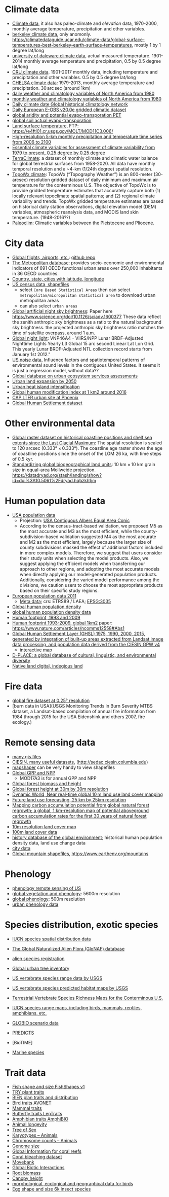 # Climate data

- [Climate data](http://worldclim.org), it also has paleo-climate and *elevation* data, 1970-2000, monthly average temperature, precipitation and other variables.
- [berkeley climate data](http://berkeleyearth.org/data/), only anomonly. <https://climatedataguide.ucar.edu/climate-data/global-surface-temperatures-best-berkeley-earth-surface-temperatures>, mostly 1 by 1 degree lat/long
- [university of daleware climate data](https://www.esrl.noaa.gov/psd/data/gridded/data.UDel_AirT_Precip.html), actual measured temperature. 1901-2014 monthly average temperature and precipitation, 0.5 by 0.5 degree lat/long
- [CRU climate data](https://crudata.uea.ac.uk/cru/data/hrg/). 1901-2017 monthly data, including temperature and precipitation and other variables.  0.5 by 0.5 degree lat/long
- [CHELSA climate data](https://www.nature.com/articles/sdata2017122#ref56): 1979-2013, monthly average temperature and precipitation. 30 arc sec (around 1km)
- [daily weather and climatology variables of North America from 1980](https://daymet.ornl.gov)
- [monthly weather and climatology variables of North America from 1980](https://daac.ornl.gov/cgi-bin/dsviewer.pl?ds_id=1855)
- [Daily climate date Global historical climatology network](https://www.ncdc.noaa.gov/data-access/land-based-station-data/land-based-datasets/global-historical-climatology-network-ghcn)
- [Daily European E-OBS v20.0e gridded climatic dataset](https://www.ecad.eu/download/ensembles/download.php)
- [global aridity and potential evapo-transporation PET](https://figshare.com/articles/Global_Aridity_Index_and_Potential_Evapotranspiration_ET0_Climate_Database_v2/7504448/3)
- [global soil actual evapo-transporation](https://cgiarcsi.community/data/global-high-resolution-soil-water-balance/)
- [Land surface temperature](https://lpdaac.usgs.gov/products/mod11c3v006/), FTP: https://e4ftl01.cr.usgs.gov/MOLT/MOD11C3.006/ 
- [High-resolution 5-km monthly precipitation and temperature time series from 2006 to 2100](https://www.nature.com/articles/s41597-020-00587-y)
- [Essential climate variables for assessment of climate variability from 1979 to present, 0.25 degree by 0.25 degree](https://cds.climate.copernicus.eu/cdsapp#!/dataset/ecv-for-climate-change?tab=form)
- [TerraClimate](https://www.climatologylab.org/terraclimate.html): a dataset of monthly climate and climatic water balance for global terrestrial surfaces from 1958-2020. All data have monthly temporal resolution and a ~4-km (1/24th degree) spatial resolution.
- [TopoWx climate](https://www.scrim.psu.edu/resources/topowx/): TopoWx (“Topography Weather”) is an 800-meter (30-arcsec) resolution gridded dataset of daily minimum and maximum air temperature for the conterminous U.S. The objective of TopoWx is to provide gridded temperature estimates that accurately capture both (1) locally relevant topoclimate spatial patterns; and (2) regional climate variability and trends. TopoWx gridded temperature estimates are based on historical daily station observations, digital elevation model (DEM) variables, atmospheric reanalysis data, and MODIS land skin temperature. (1948-2016??)
- [Paleoclim](www.paleoclim.org): Climatic variables between the Pleistocene and Pliocene.

# City data

- [Global flights, airports, etc.](https://openflights.org/data.html): [github repo](https://github.com/jpatokal/openflights/tree/master/data)
- [The Metropolitan database](https://stats.oecd.org/Index.aspx?DataSetCode=CITIES): provides socio-economic and environmental indicators of 691 OECD functional urban areas over 250,000 inhabitants in 36 OECD countries. 
- [Country, state, cities with latitude, longitude](https://github.com/dr5hn/countries-states-cities-database)
- [US census data, shapefiles](https://www.census.gov/cgi-bin/geo/shapefiles/index.php)
  - select `Core Based Statistical Areas` then can select `metropolitan/micropolitan statistical area` to download urban metropolitan areas
  - can also select `urban areas`
- [Global artificial night sky brightness](https://datapub.gfz-potsdam.de/download/10.5880.GFZ.1.4.2016.001/): Paper here https://www.science.org/doi/10.1126/sciadv.1600377 These data reflect the zenith anthropic sky brightness as a ratio to the natural background sky brightness. the projected anthropic sky brightness ratio matches the time of satellite overpass, around 1 a.m.
- [Global night light](https://ladsweb.modaps.eosdis.nasa.gov/missions-and-measurements/products/VNP46A4/): VNP46A4 - VIIRS/NPP Lunar BRDF-Adjusted Nighttime Lights Yearly L3 Global 15 arc second Linear Lat Lon Grid. This yearly Lunar BRDF-Adjusted NTL collection record starts from January 1st 2012."
- [US noise data](https://www.ingentaconnect.com/content/ince/ncej/2016/00000064/00000003/art00006), Influence factors and spatiotemporal patterns of environmental sound levels in the contiguous United States. It seems it is just a regression model, without data??
- [Global database on urban ecosystem services assessments](https://www.globio.info/global-database-on-urban-ecosystem-services-assessments)
- [Urban land expansion by 2050](https://figshare.com/articles/Global_Urban_Land_Expansion_by_2050/7897010)
- [Urban heat island intensification](https://figshare.com/articles/Global_Urban_Heat_Island_Intensification/7897433)
- [Global human modification index at 1 km2 around 2016](https://figshare.com/articles/dataset/Global_Human_Modification/7283087)
- [CAP LTER urban site at Phoenix](https://sustainability-innovation.asu.edu/caplter/data/)
- [Global Human Settlement dataset](https://ghsl.jrc.ec.europa.eu/datasets.php)

# Other environmental data

- [Global raster dataset on historical coastline positions and shelf sea extents since the Last Glacial Maximum](https://onlinelibrary.wiley.com/doi/10.1111/geb.13573?af=R): The spatial resolution is scaled to 120 arcsec (0.333° × 0.333°). The coastline age raster shows the age of coastline positions since the onset of the LGM 26 ka, with time steps of 0.5 kyr.
- [Standardizing global biogeographical land units](https://onlinelibrary.wiley.com/doi/10.1111/geb.13574?af=R): 10 km × 10 km grain size in equal-area Mollweide projection. https://datadryad.org/stash/landing/show?id=doi%3A10.5061%2Fdryad.hqbzkh1jm 

# Human population data

- [USA population data](https://figshare.com/collections/Human_Population_Distribution_in_the_Conterminous_United_States_High_Resolution_Reconstruction_1790-2010/3890191)
    + Projection: [USA Contiguous Albers Equal Area Conic](http://spatialreference.org/ref/esri/usa-contiguous-albers-equal-area-conic/)
    +  According to the census-tract-based validation, we proposed M5 as the most accurate and M3 as the most efficient, while the county-subdivision-based validation suggested M4 as the most accurate and M2 as the most efficient, largely because the larger size of county subdivisions masked the effect of additional factors included in more complex models. Therefore, we suggest that users consider their study units when selecting the model products. Also, we suggest applying the efficient models when transferring our approach to other regions, and adopting the most accurate models when directly applying our model-generated population products. Additionally, considering the varied model performance among the divisions, we caution users to choose the most appropriate products based on their specific study regions.
- [European population data 2011](http://ec.europa.eu/eurostat/web/gisco/geodata/reference-data/population-distribution-demography/geostat)
    + [Meta data](http://ec.europa.eu/eurostat/statistics-explained/index.php/Population_grids); crs: ETRS89 / LAEA; [EPSG:3035](http://spatialreference.org/ref/epsg/etrs89-etrs-laea/)
- [Global human population density](https://landscan.ornl.gov)
- [global human population density data](https://sedac.ciesin.columbia.edu/data/collection/gpw-v4)
- [Human footprint, 1993 and 2009](https://datadryad.org/resource/doi:10.5061/dryad.052q5)
- [Human footprint 1993-2009, global 1km2](https://datadryad.org/stash/dataset/doi:10.5061/dryad.052q5) paper: https://www.nature.com/articles/ncomms12558#Abs1
- [Global Human Settlement Layer (GHSL) 1975, 1990, 2000, 2015, generated by integration of built-up areas extracted from Landsat image data processing, and population data derived from the CIESIN GPW v4](https://data.europa.eu/euodp/en/data/dataset/jrc-ghsl-ghs_smod_pop_globe_r2016a)
    + [interactive map](https://luminocity3d.org/WorldPopDen/#6/28.091/-87.539)
- [D-PLACE: a global database of cultural, linguistic, and environmental diversity]()
- [Native land digital, indegious land]()


# Fire data 

- [global fire dataset at 0.25° resolution](https://www.globalfiredata.org/index.html)
- [burn data in USA](USGS Monitoring Trends in Burn Severity MTBS dataset, a Landsat-based compilation of annual fire information from 1984 through 2015 for the USA Eidenshink and others 2007, fire ecology.)

# Remote sensing data

- [many gis files](http://sil.uc.edu/cms/index.php?id=data-1)
- [CIESIN, many useful datasets](http://www.ciesin.org), (http://sedac.ciesin.columbia.edu)
- [mapshaper](http://mapshaper.org) can be very handy to view shapefiles
- [Global GPP and NPP](http://files.ntsg.umt.edu/data/NTSG_Products/MOD17/)
    + MOD17A3 is for annual GPP and NPP
- [Global forest biomass and height](https://www.nature.com/articles/s41597-019-0196-1?utm_source=twitter&utm_medium=social&utm_content=organic&utm_campaign=SCDT_2_DL_general) 
- [Global forest height at 30m by 30m resolution](https://glad.earthengine.app/view/global-forest-canopy-height-2019)
- [Dynamic World, Near real-time global 10 m land use land cover mapping](https://www.nature.com/articles/s41597-022-01307-4)
- [Future land use forecasting, 25 km by 25km resolution](https://luh.umd.edu)
- [Mapping carbon accumulation potential from global natural forest regrowth; a global, 1 km-resolution map of potential aboveground carbon accumulation rates for the first 30 years of natural forest regrowth](https://www.globalforestwatch.org/map/)
- [10m resolution land cover map](https://www.sciencedirect.com/science/article/pii/S2095927319301380)
- [100m land cover data](https://lcviewer.vito.be/)
- [history database of the global environment](https://themasites.pbl.nl/tridion/en/themasites/hyde/download/index-2.html); historical human population density data, land use change data
- [city data](http://open.dataforcities.org)
- [Global mountain shapefiles](https://www.nature.com/articles/s41597-022-01256-y), https://www.earthenv.org/mountains 


# Phenology 

- [phenology remote sensing of US](https://phenology.cr.usgs.gov/get_data_Aqua_C6_250e.php)
- [global vegetation and phenology](https://lpdaac.usgs.gov/products/vipphen_evi2v004/): 5600m resolution
- [global phenology](https://lpdaac.usgs.gov/products/mcd12q2v006/): 500m resolution
- [urban phenology data](https://www.earth-syst-sci-data.net/11/881/2019/)


# Species distribution, exotic species

- [IUCN species spatial distribution data](https://www.iucnredlist.org/resources/spatial-data-download)
- [The Global Naturalized Alien Flora (GloNAF) database](https://esajournals.onlinelibrary.wiley.com/doi/full/10.1002/ecy.2542)
- [alien species registration](http://www.griis.org)
- [Global urban tree inventory](https://figshare.com/articles/Global_Urban_Tree_Inventory_GUTI_vers_1_0_/12062634/1)
- [US vertebrate species range data by USGS](https://doi.org/10.5066/F7Q81B3R)
- [US vertebrate species predicted habitat maps by USGS](https://doi.org/10.5066/F7V122T2)
- [Terrestrial Vertebrate Species Richness Maps for the Conterminous U.S.](https://doi.org/10.3133/sir20195034)
- [IUCN species range maps, including birds, mammals, reptiles, amphibians, etc.](https://www.iucnredlist.org/resources/spatial-data-download)
- [GLOBIO scenario data](https://www.globio.info/resources)

- [PREDICTS](https://onlinelibrary.wiley.com/doi/10.1002/ece3.2579)
- [BioTIME]
- [Marine species](https://obis.org/)

# Trait data

- [Fish shape and size FishShapes v1](https://esajournals.onlinelibrary.wiley.com/doi/10.1002/ecy.3829)
- [TRY plant traits](https://www.try-db.org/TryWeb/Home.php)
- [BIEN plan traits and distribution](https://bien.nceas.ucsb.edu/bien/)
- [Bird traits AVONET](https://onlinelibrary.wiley.com/doi/full/10.1111/ele.13898)
- [Mammal traits](https://esajournals.onlinelibrary.wiley.com/doi/10.1002/ecy.3344)
- [Butterfly traits LepTraits](https://www.nature.com/articles/s41597-022-01473-5)
- [Amphibian traits AmphiBIO](https://www.nature.com/articles/sdata2017123)
- [Animal longevity](genomics.senescence.info/species/)
- [Tree of Sex](http://treeofsex.org/)
- [Karyotypes – Animals](http://coleoguy.github.io/karyotypes/)
- [Chromosome counts – Animals](https://cromanpa94.github.io/ACC/)
- [Genome size](https://www.genomesize.com/)
- [Global Information for coral reefs](http://www.reefbase.org/main.aspx)
- [Coral bleaching dataset](https://www.nature.com/articles/s41597-022-01121-y)
- [Movebank](https://www.movebank.org/cms/movebank-main)
- [Global Biotic Interactions](https://www.globalbioticinteractions.org/about)
- [Root biomass](https://essd.copernicus.org/articles/13/4263/2021/)
- [Canopy height](https://agupubs.onlinelibrary.wiley.com/doi/full/10.1029/2011JG001708)
- [morphological, ecological and geographical data for birds](https://figshare.com/articles/dataset/AVONET_morphological_ecological_and_geographical_data_for_all_birds_Tobias_et_al_2021_Ecology_Letters_/16586228/1)
- [Egg shape and size 6k insect species](https://www.nature.com/articles/s41597-019-0049-y)




